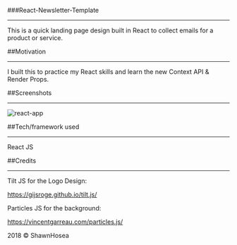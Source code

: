 ###React-Newsletter-Template

---

This is a quick landing page design built in React to collect emails for a product or service.

##Motivation

---

I built this to practice my React skills and learn the new Context API & Render Props.

##Screenshots

---

![react-app](https://user-images.githubusercontent.com/36789673/41511991-ec78f7d8-724f-11e8-8a9c-8ec56e7f0d75.png)

##Tech/framework used

---

React JS

##Credits

---

Tilt JS for the Logo Design:

https://gijsroge.github.io/tilt.js/

Particles JS for the background:

https://vincentgarreau.com/particles.js/

2018 © ShawnHosea
